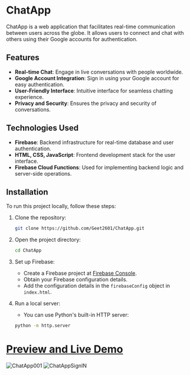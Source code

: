 # ChatApp

ChatApp is a web application that facilitates real-time communication between users across the globe. It allows users to connect and chat with others using their Google accounts for authentication.

## Features

- **Real-time Chat**: Engage in live conversations with people worldwide.
- **Google Account Integration**: Sign in using your Google account for easy authentication.
- **User-Friendly Interface**: Intuitive interface for seamless chatting experience.
- **Privacy and Security**: Ensures the privacy and security of conversations.

## Technologies Used

- **Firebase**: Backend infrastructure for real-time database and user authentication.
- **HTML, CSS, JavaScript**: Frontend development stack for the user interface.
- **Firebase Cloud Functions**: Used for implementing backend logic and server-side operations.

## Installation

To run this project locally, follow these steps:

1. Clone the repository:

    ```bash
    git clone https://github.com/Geet2601/ChatApp.git
    ```

2. Open the project directory:

    ```bash
    cd ChatApp
    ```

3. Set up Firebase:
   - Create a Firebase project at [Firebase Console](https://console.firebase.google.com).
   - Obtain your Firebase configuration details.
   - Add the configuration details in the `firebaseConfig` object in `index.html`.

4. Run a local server:
   - You can use Python's built-in HTTP server:
   ```bash
   python -m http.server

# [Preview and Live Demo](https://chatapp10gt260.netlify.app/)
![ChatApp001](https://github.com/Geet2601/ChatApp/assets/138841476/aae07f42-f374-4526-a414-45af3c117cd9)
![ChatAppSignIN](https://github.com/Geet2601/ChatApp/assets/138841476/c11f0f5c-c91c-42ed-b62d-ab3612fd7e60)


